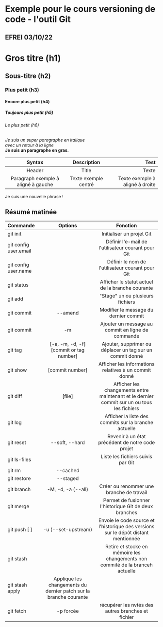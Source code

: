 # Exemple pour le cours versioning de code - l'outil Git
## EFREI 03/10/22 

# Gros titre (h1)
## Sous-titre (h2)
### Plus petit (h3)
#### Encore plus petit (h4)
##### Toujours plus petit (h5)
###### Le plus petit (h6) 

_Je suis un super paragraphe en italique_\
_avec un retour à la ligne_\
**Je suis un paragraphe en gras.**

| Syntax    | Description | Test |
| :------:  | :---------: | ---: |
| Header    | Title       | Texte|
| Paragraph exemple à aligné à gauche | Texte exemple centré | Texte exemple à aligné à droite |

Je suis une nouvelle phrase !

## Résumé matinée

| Commande | Options | Fonction |
| :------ | :-----: | :------: |
| git init | | Initialiser un projet Git |
| git config user.email | | Définir l'e-mail de l'utilisateur courant pour Git |
| git config user.name | | Définir le nom de l'utilisateur courant pour Git |
| git status | | Afficher le statut actuel de la branche courante |
| git add | | "Stage" un ou plusieurs fichiers |
| git commit | --amend | Modifier le message du dernier commit |
| git commit | -m | Ajouter un message au commit en ligne de commande |
| git tag | [-a, -m, -d, -f] [commit or tag number] | Ajouter, supprimer ou déplacer un tag sur un commit donné |
| git show | [commit number] | Afficher les informations relatives à un commit donné |
| git diff | [file] | Afficher les changements entre maintenant et le dernier commit sur un ou tous les fichiers |
| git log | | Afficher la liste des commits sur la branche actuelle |
| git reset | --soft, --hard | Revenir à un état précédent de notre code projet |
| git ls-files | | Liste les fichiers suivis par Git |
| git rm | --cached | | Retirer un ou plusieurs fichiers de l'historique de suivi de Git |
| git restore | --staged | | Unstage un ou plusieurs fichiers |
| git branch | -M, -d, -a (--all) | Créer ou renommer une branche de travail |
| git merge | | Permet de fusionner l'historique Git de deux branches |
| git push [<alias> <branche>] | -u (--set-upstream) | Envoie le code source et l'historique des versions sur le dépôt distant mentionnée |
| git stash | | Retire et stocke en mémoire les changements non commité de la branceh actuelle |
| git stash apply | Applique les changements du dernier patch sur la branche courante |
| git fetch | -p forcée | récupérer les nvtés des autres branches et fichier |